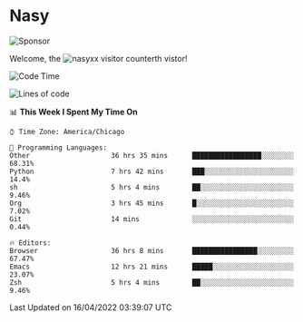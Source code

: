 # Nasy

<!--
<p align="center">
<img height="200" src="https://github-readme-stats.vercel.app/api?username=nasyxx&count_private=true&show_icons=true&theme=dracula&include_all_commits=true"/>
<img height="200" src="https://github-readme-stats.vercel.app/api/top-langs/?username=nasyxx&theme=dracula&hide=html,jupyter+notebook&count_private=true&show_icons=true"/>
</p>

  
----------------
-->

![Sponsor](https://img.shields.io/static/v1.svg?label=Sponsor&message=%E2%9D%A4&logo=GitHub&style=flat&color=pink)
 
Welcome, the ![nasyxx visitor counter](https://count.getloli.com/get/@nasyxx?theme=rule34)th vistor!
 
<!--START_SECTION:waka-->
![Code Time](http://img.shields.io/badge/Code%20Time-2%2C244%20hrs%2027%20mins-blue)

![Lines of code](https://img.shields.io/badge/From%20Hello%20World%20I%27ve%20Written-5%20Million%20lines%20of%20code-blue)

📊 **This Week I Spent My Time On** 

```text
⌚︎ Time Zone: America/Chicago

💬 Programming Languages: 
Other                    36 hrs 35 mins      █████████████████░░░░░░░░   68.31% 
Python                   7 hrs 42 mins       ███░░░░░░░░░░░░░░░░░░░░░░   14.4% 
sh                       5 hrs 4 mins        ██░░░░░░░░░░░░░░░░░░░░░░░   9.46% 
Org                      3 hrs 45 mins       █░░░░░░░░░░░░░░░░░░░░░░░░   7.02% 
Git                      14 mins             ░░░░░░░░░░░░░░░░░░░░░░░░░   0.44%

🔥 Editors: 
Browser                  36 hrs 8 mins       ████████████████░░░░░░░░░   67.47% 
Emacs                    12 hrs 21 mins      █████░░░░░░░░░░░░░░░░░░░░   23.07% 
Zsh                      5 hrs 4 mins        ██░░░░░░░░░░░░░░░░░░░░░░░   9.46%

```


 Last Updated on 16/04/2022 03:39:07 UTC
<!--END_SECTION:waka-->

<!-- ![visitors](https://visitor-badge.laobi.icu/badge?page_id=nasyxx.nasyxx) -->

